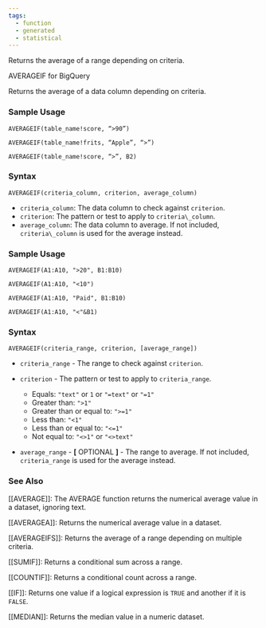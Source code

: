 ```yaml
---
tags:
  - function
  - generated
  - statistical
---
```


Returns the average of a range depending on criteria.

AVERAGEIF for BigQuery

Returns the average of a data column depending on criteria.

### Sample Usage

`AVERAGEIF(table_name!score, “>90”)`

`AVERAGEIF(table_name!frits, “Apple”, “>”)`

`AVERAGEIF(table_name!score, “>”, B2)`

### Syntax

`AVERAGEIF(criteria_column, criterion, average_column)`

* `criteria_column`: The data column to check against `criterion`.
* `criterion`: The pattern or test to apply to `criteria\_column`.
* `average_column`: The data column to average. If not included, `criteria\_column` is used for the average instead.

### Sample Usage

`AVERAGEIF(A1:A10, ">20", B1:B10)`

`AVERAGEIF(A1:A10, "<10")`

`AVERAGEIF(A1:A10, "Paid", B1:B10)`

`AVERAGEIF(A1:A10, "<"&B1)`

### Syntax

`AVERAGEIF(criteria_range, criterion, [average_range])`

* `criteria_range` - The range to check against `criterion`.
* `criterion` - The pattern or test to apply to `criteria_range`.

  + Equals: `"text"` or `1` or `"=text"` or `"=1"`
  + Greater than: `">1"`
  + Greater than or equal to: `">=1"`
  + Less than: `"<1"`
  + Less than or equal to: `"<=1"`
  + Not equal to: `"<>1"` or `"<>text"`
* `average_range` - **[** OPTIONAL **]** - The range to average. If not included, `criteria_range` is used for the average instead.

### See Also

[[AVERAGE]]: The AVERAGE function returns the numerical average value in a dataset, ignoring text.

[[AVERAGEA]]: Returns the numerical average value in a dataset.

[[AVERAGEIFS]]: Returns the average of a range depending on multiple criteria.

[[SUMIF]]: Returns a conditional sum across a range.

[[COUNTIF]]: Returns a conditional count across a range.

[[IF]]: Returns one value if a logical expression is `TRUE` and another if it is `FALSE`.

[[MEDIAN]]: Returns the median value in a numeric dataset.